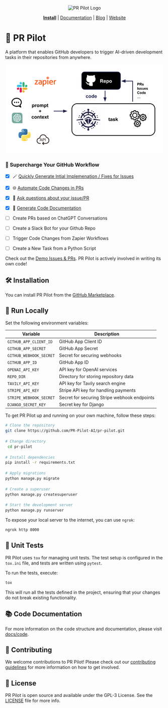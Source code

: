 <div align="center">
<img src="https://avatars.githubusercontent.com/ml/17635?s=140&v=" width="100" alt="PR Pilot Logo">
</div>

<p align="center">
  <a href="https://github.com/marketplace/pr-pilot-ai"><b>Install</b></a> |
  <a href="https://docs.pr-pilot.ai">Documentation</a> | 
  <a href="https://www.pr-pilot.ai/blog">Blog</a> | 
  <a href="https://www.pr-pilot.ai">Website</a>
</p>


# 🤖 PR Pilot

A platform that enables GitHub developers to trigger AI-driven development tasks in their repositories from anywhere.

![PR Pilot](docs/source/img/overview.png)


### 🌟 Supercharge Your GitHub Workflow

* [x] 🪄 [Quickly Generate Intial Implemenation / Fixes for Issues](https://github.com/PR-Pilot-AI/pr-pilot/issues/39#issuecomment-2028989177)
* [x] 🌐 [Automate Code Changes in PRs](https://docs.pr-pilot.ai/how_it_works.html#collaborate)
* [x] 🤔 [Ask questions about your issue/PR](https://docs.pr-pilot.ai/how_it_works.html#have-a-conversation)
* [x] 📝 [Generate Code Documentation](https://github.com/PR-Pilot-AI/pr-pilot/issues/51)
* [ ] Create PRs based on ChatGPT Conversations
* [ ] Create a Slack Bot for your Github Repo
* [ ] Trigger Code Changes from Zapier Workflows
* [ ] Create a New Task from a Python Script


Check out the [Demo Issues & PRs](https://github.com/PR-Pilot-AI/pr-pilot/issues?q=label:demo+is:closed+). PR Pilot is actively involved in writing its own code! 

## 🛠️ Installation

You can install PR Pilot from the [GitHub Marketplace](https://github.com/marketplace/pr-pilot-ai).

## 🚀 Run Locally

Set the following environment variables:

| Variable                | Description                                  |
|-------------------------|----------------------------------------------|
| `GITHUB_APP_CLIENT_ID`  | GitHub App Client ID                         |
| `GITHUB_APP_SECRET`     | GitHub App Secret                            |
| `GITHUB_WEBHOOK_SECRET` | Secret for securing webhooks                 |
| `GITHUB_APP_ID`         | GitHub App ID                                |
| `OPENAI_API_KEY`        | API key for OpenAI services                  |
| `REPO_DIR`              | Directory for storing repository data        |
| `TAVILY_API_KEY`        | API key for Tavily search engine             |
| `STRIPE_API_KEY`        | Stripe API key for handling payments         |
| `STRIPE_WEBHOOK_SECRET` | Secret for securing Stripe webhook endpoints |
| `DJANGO_SECRET_KEY`     | Secret key for Django                        |

To get PR Pilot up and running on your own machine, follow these steps:


```bash
# Clone the repository
git clone https://github.com/PR-Pilot-AI/pr-pilot.git

# Change directory
 cd pr-pilot

# Install dependencies
pip install -r requirements.txt

# Apply migrations
python manage.py migrate

# Create a superuser
python manage.py createsuperuser

# Start the development server
python manage.py runserver
```

To expose your local server to the internet, you can use `ngrok`:

```bash
ngrok http 8000
```

## 🧪 Unit Tests

PR Pilot uses `tox` for managing unit tests. The test setup is configured in the `tox.ini` file, and tests are written using `pytest`.

To run the tests, execute:

```bash
tox
```

This will run all the tests defined in the project, ensuring that your changes do not break existing functionality.

## 📚 Code Documentation

For more information on the code structure and documentation, please visit [docs/code](docs/code).

## 🤝 Contributing

We welcome contributions to PR Pilot! Please check out our [contributing guidelines](CONTRIBUTING.md) for more information on how to get involved.

## 📄 License

PR Pilot is open source and available under the GPL-3 License. See the [LICENSE](LICENSE) file for more info.
